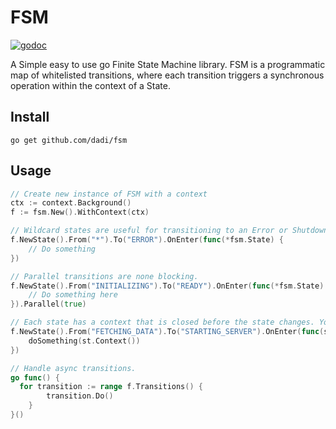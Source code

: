 # FSM
[![godoc](http://img.shields.io/badge/godoc-reference-blue.svg?style=flat)](https://godoc.org/github.com/dadi/fsm)

A Simple easy to use go Finite State Machine library. FSM is a programmatic map of whitelisted transitions, where each transition triggers a synchronous operation within the context of a State.

## Install

```
go get github.com/dadi/fsm
```

## Usage

```go
// Create new instance of FSM with a context
ctx := context.Background()
f := fsm.New().WithContext(ctx)

// Wildcard states are useful for transitioning to an Error or Shutdown state.
f.NewState().From("*").To("ERROR").OnEnter(func(*fsm.State) {
	// Do something
})

// Parallel transitions are none blocking.
f.NewState().From("INITIALIZING").To("READY").OnEnter(func(*fsm.State) {
	// Do something here
}).Parallel(true)

// Each state has a context that is closed before the state changes. You can use this with methods called within the state OnEnter method.
f.NewState().From("FETCHING_DATA").To("STARTING_SERVER").OnEnter(func(s *fsm.State) {
	doSomething(st.Context())
})

// Handle async transitions.
go func() {
  for transition := range f.Transitions() {
		transition.Do()
	}
}()
```